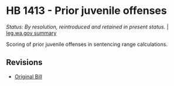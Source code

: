 # HB 1413 - Prior juvenile offenses
*Status: By resolution, reintroduced and retained in present status.* | [leg.wa.gov summary](https://app.leg.wa.gov/billsummary?BillNumber=1413&Year=2021)

Scoring of prior juvenile offenses in sentencing range calculations.

## Revisions
* [Original Bill](1/)